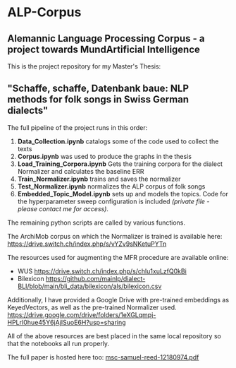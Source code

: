 # ALP-Corpus
## Alemannic Language Processing Corpus - a project towards MundArtificial Intelligence

This is the project repository for my Master's Thesis:

## "Schaffe, schaffe, Datenbank baue: NLP methods for folk songs in Swiss German dialects"

The full pipeline of the project runs in this order:

1. **Data_Collection.ipynb** catalogs some of the code used to collect the texts
2. **Corpus.ipynb** was used to produce the graphs in the thesis 
3. **Load_Training_Corpora.ipynb** Gets the training corpora for the dialect Normalizer and calculates the baseline ERR
4. **Train_Normalizer.ipynb** trains and saves the normalizer
5. **Test_Normalizer.ipynb** normalizes the ALP corpus of folk songs
6. **Embedded_Topic_Model.ipynb** sets up and models the topics. Code for the hyperparameter sweep configuration is included *(private file - please contact me for access)*.

The remaining python scripts are called by various functions. 

The ArchiMob corpus on which the Normalizer is trained is available here:
https://drive.switch.ch/index.php/s/vYZv9sNKetuPYTn

The resources used for augmenting the MFR procedure are available online:
- WUS https://drive.switch.ch/index.php/s/chlu1xuLzfQ0kBi
- Bilexicon https://github.com/mainlp/dialect-BLI/blob/main/bli_data/bilexicon/als/bilexicon.csv

Additionally, I have provided a Google Drive with pre-trained embeddings as KeyedVectors, as well as the pre-trained Normalizer used. 
https://drive.google.com/drive/folders/1eXGLqmpj-HPLrI0hue45Y6jAjISuoE6H?usp=sharing

All of the above resources are best placed in the same local repository so that the notebooks all run properly. 

The full paper is hosted here too:
[msc-samuel-reed-12180974.pdf](https://github.com/parser-tongue/ALP-Corpus/files/12213151/msc-samuel-reed-12180974.pdf)
